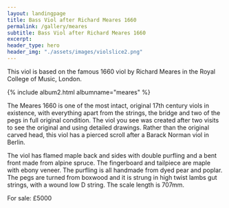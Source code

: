 ```yaml
---
layout: landingpage
title: Bass Viol after Richard Meares 1660
permalink: /gallery/meares
subtitle: Bass Viol after Richard Meares 1660
excerpt: 
header_type: hero
header_img: "./assets/images/violslice2.png"
---
```


This viol is based on the famous 1660 viol by Richard Meares in the Royal College of Music, London. 

{% include album2.html albumname="meares" %}


The Meares 1660 is one of the most intact, original 17th century viols in existence, with everything apart from the strings, the bridge and two of the pegs in full original condition. The viol you see was created after two visits to see the original and using detailed drawings. Rather than the original carved head, this viol has a pierced scroll after a Barack Norman viol in Berlin. 

The viol has flamed maple back and sides with double purfling and a bent front made from alpine spruce. The fingerboard and tailpiece are maple with ebony veneer. The purfling is all handmade from dyed pear and poplar. The pegs are turned from boxwood and it is strung in high twist lambs gut strings, with a wound low D string. The scale length is 707mm.

For sale: £5000


